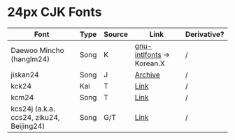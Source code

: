 # 24px CJK Fonts

| Font | Type | Source | Link | Derivative? |
| --- | --- | --- | --- | --- |
| Daewoo Mincho (hanglm24) | Song | K | [gnu-intlfonts](https://ftp.gnu.org/gnu/intlfonts/) -> Korean.X | / |
| jiskan24 | Song | J | [Archive](https://web.archive.org/web/20100218022211/http://www12.ocn.ne.jp/~imamura/jisx0213.html) | / |
| kck24 | Kai | T | [Link](https://www.ibiblio.org/pub/packages/ccic/software/fonts/big5/hbf/) | / |
| kcm24 | Song | T | [Link](https://www.ibiblio.org/pub/packages/ccic/software/fonts/big5/hbf/) | / |
| kcs24j (a.k.a. ccs24, ziku24, Beijing24) | Song | G/T | [Link](https://www.ibiblio.org/pub/packages/ccic/software/fonts/big5/hbf/) | / |
